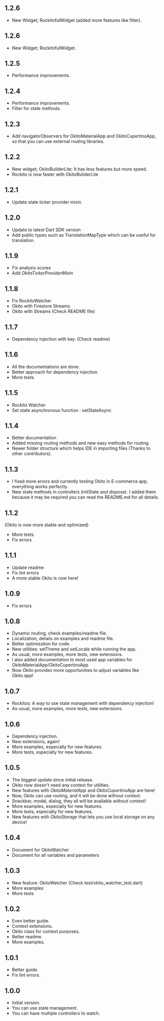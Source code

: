 ## 1.2.6

- New Widget; RockitofulWidget (added more features like filter).

## 1.2.6

- New Widget; RockitofulWidget.

## 1.2.5

- Performance improvements.

## 1.2.4

- Performance improvements.
- Filter for state methods.

## 1.2.3

- Add navigatorObservers for OkitoMaterialApp and OkitoCupertinoApp, so that you can use external routing libraries.

## 1.2.2

- New widget; OkitoBuilderLite: It has less features but more speed.
- Rockito is now faster with OkitoBuilderLite


## 1.2.1

- Update state ticker provider mixin.

## 1.2.0

- Update to latest Dart SDK version
- Add public types such as TranslationMapType which can be useful for translation.

## 1.1.9

- Fix analysis scores
- Add _OkitoTickerProviderMixin_

## 1.1.8

- Fix RockitoWatcher
- Okito with Firestore Streams
- Okito with Streams (Check README file)

## 1.1.7

- Dependency injection with key. (Check readme)

## 1.1.6

- All the documentations are done.
- Better approach for dependency injection.
- More tests.

## 1.1.5

- Rockito Watcher
- Set state asynchronous function : setStateAsync

## 1.1.4

- Better documentation
- Added missing routing methods and new easy methods for routing.
- Newer folder structure which helps IDE in importing files (Thanks to other contributors).

## 1.1.3

- I fixed more errors and currently testing Okito in E-commerce app, everything works perfectly.
- New state methods in controllers (initState and dispose). I added them because it may be required
  you can read the README.md for all details.

## 1.1.2

(Okito is now more stable and optimized)

- More tests
- Fix errors

## 1.1.1

- Update readme
- Fix lint errors
- A more stable Okito is now here!

## 1.0.9

- Fix errors

## 1.0.8

- Dynamic routing, check examples/readme file.
- Localization, details on examples and readme file.
- Better optimization for code.
- New utilities: setTheme and setLocale while running the app.
- As usual, more examples, more tests, new extensions.
- I also added documentation to most used app variables for OkitoMaterialApp/OkitoCupertinoApp
- Now _Okito_ provides more opportunities to adjust variables like _Okito.app_!

## 1.0.7

- Rockitos: A way to use state management with dependency injection!
- As usual, more examples, more tests, new extensions.

## 1.0.6

- Dependency injection.
- New extensions, again!
- More examples, especially for new features.
- More tests, especially for new features.

## 1.0.5

- The biggest update since initial release.
- Okito now doesn't need any context for utilities.
- New features with _OkitoMaterialApp_ and _OkitoCupertinoApp_ are here!
- Now, Okito can use routing, and it will be done without context.
- Snackbar, modal, dialog, they all will be available without context!
- More examples, especially for new features.
- More tests, especially for new features.
- New features with _OkitoStorage_ that lets you use local storage on any device!

## 1.0.4

- Document for OkitoWatcher
- Document for all variables and parameters

## 1.0.3

- New feature: OkitoWatcher (Check test/okito_watcher_test.dart)
- More examples
- More tests

## 1.0.2

- Even better guide.
- Context extensions.
- Okito class for context purposes.
- Better readme.
- More examples.

## 1.0.1

- Better guide.
- Fix lint errors.

## 1.0.0

- Initial version.
- You can use state management.
- You can have multiple controllers to watch.
